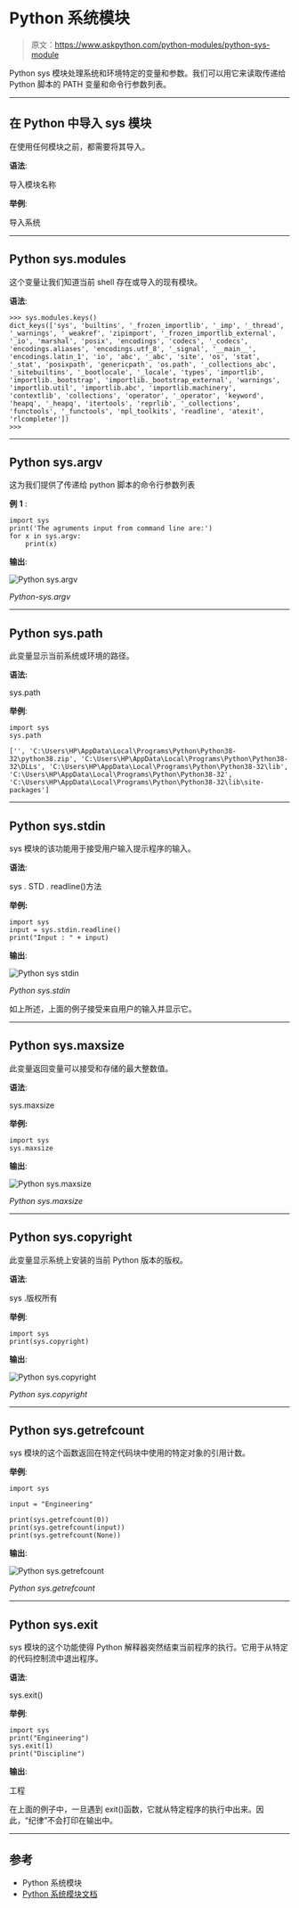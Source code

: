 # Python 系统模块

> 原文：<https://www.askpython.com/python-modules/python-sys-module>

Python sys 模块处理系统和环境特定的变量和参数。我们可以用它来读取传递给 Python 脚本的 PATH 变量和命令行参数列表。

* * *

## 在 Python 中导入 sys 模块

在使用任何模块之前，都需要将其导入。

**语法**:

导入模块名称

**举例**:

导入系统

* * *

## Python sys.modules

这个变量让我们知道当前 shell 存在或导入的现有模块。

**语法**:

```
>>> sys.modules.keys()
dict_keys(['sys', 'builtins', '_frozen_importlib', '_imp', '_thread', '_warnings', '_weakref', 'zipimport', '_frozen_importlib_external', '_io', 'marshal', 'posix', 'encodings', 'codecs', '_codecs', 'encodings.aliases', 'encodings.utf_8', '_signal', '__main__', 'encodings.latin_1', 'io', 'abc', '_abc', 'site', 'os', 'stat', '_stat', 'posixpath', 'genericpath', 'os.path', '_collections_abc', '_sitebuiltins', '_bootlocale', '_locale', 'types', 'importlib', 'importlib._bootstrap', 'importlib._bootstrap_external', 'warnings', 'importlib.util', 'importlib.abc', 'importlib.machinery', 'contextlib', 'collections', 'operator', '_operator', 'keyword', 'heapq', '_heapq', 'itertools', 'reprlib', '_collections', 'functools', '_functools', 'mpl_toolkits', 'readline', 'atexit', 'rlcompleter'])
>>>

```

* * *

## Python sys.argv

这为我们提供了传递给 python 脚本的命令行参数列表

**例** **1** :

```
import sys
print('The agruments input from command line are:')
for x in sys.argv:
    print(x)

```

**输出**:

![Python sys.argv ](img/c135688cd6e957ed46b683c164f6b9a1.png)

*Python-sys.argv*

* * *

## Python sys.path

此变量显示当前系统或环境的路径。

**语法:**

sys.path

**举例**:

```
import sys
sys.path

```

```
['', 'C:\Users\HP\AppData\Local\Programs\Python\Python38-32\python38.zip', 'C:\Users\HP\AppData\Local\Programs\Python\Python38-32\DLLs', 'C:\Users\HP\AppData\Local\Programs\Python\Python38-32\lib', 'C:\Users\HP\AppData\Local\Programs\Python\Python38-32', 'C:\Users\HP\AppData\Local\Programs\Python\Python38-32\lib\site-packages']

```

* * *

## Python sys.stdin

sys 模块的该功能用于接受用户输入提示程序的输入。

**语法**:

sys . STD . readline()方法

**举例:**

```
import sys
input = sys.stdin.readline()
print("Input : " + input)

```

**输出**:

![Python sys stdin](img/2b09f4af56137912ee9dec59f9f469d6.png)

*Python sys.stdin*

如上所述，上面的例子接受来自用户的输入并显示它。

* * *

## Python sys.maxsize

此变量返回变量可以接受和存储的最大整数值。

**语法**:

sys.maxsize

**举例:**

```
import sys
sys.maxsize

```

**输出**:

![Python sys.maxsize ](img/ff3fcc16832ff1df5d6377abbfee62cb.png)

*Python sys.maxsize*

* * *

## Python sys.copyright

此变量显示系统上安装的当前 Python 版本的版权。

**语法**:

sys .版权所有

**举例**:

```
import sys
print(sys.copyright)

```

**输出**:

![Python sys.copyright ](img/649d0bc3505884f29ea8513794b3b2cc.png)

*Python sys.copyright*

* * *

## Python sys.getrefcount

sys 模块的这个函数返回在特定代码块中使用的特定对象的引用计数。

**举例**:

```
import sys

input = "Engineering"

print(sys.getrefcount(0))
print(sys.getrefcount(input))
print(sys.getrefcount(None))

```

**输出**:

![Python sys.getrefcount ](img/3f23ce829a683fc182324a76d24fc4fc.png)

*Python sys.getrefcount*

* * *

## Python sys.exit

sys 模块的这个功能使得 Python 解释器突然结束当前程序的执行。它用于从特定的代码控制流中退出程序。

**语法**:

sys.exit()

**举例**:

```
import sys
print("Engineering")
sys.exit(1)
print("Discipline")

```

**输出**:

工程

在上面的例子中，一旦遇到 exit()函数，它就从特定程序的执行中出来。因此，“纪律”不会打印在输出中。

* * *

## 参考

*   Python 系统模块
*   [Python 系统模块文档](https://docs.python.org/3.8/library/sys.html)